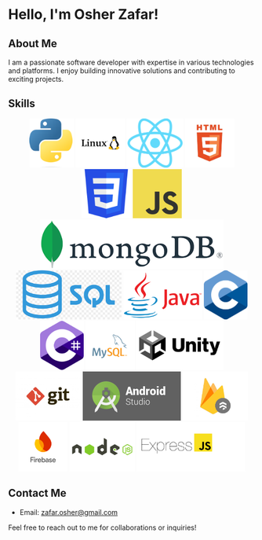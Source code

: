 # Hello, I'm Osher Zafar!

## About Me
I am a passionate software developer with expertise in various technologies and platforms. I enjoy building innovative solutions and contributing to exciting projects. 

## Skills
<p align="center">
  <img src="./logos/Python.png" alt="Python" height="100"/>
  <img src="./logos/linux1.png" alt="Linux" height="100"/>
  <img src="./logos/React.png" alt="React" height="100"/>
  <img src="./logos/HTML1.jpg" alt="HTML" height="100"/>
  <img src="./logos/CSS.png" alt="CSS" height="100"/>
  <img src="./logos/JavaScript.png" alt="JavaScript" height="100"/>
  <img src="./logos/MONGODB.png" alt="MongoDB" height="100"/>
  <img src="./logos/sql.png" alt="SQL" height="100"/>
  <img src="./logos/Java.png" alt="Java" height="100"/>
  <img src="./logos/C.png" alt="C" height="100"/>
  <img src="./logos/csharp.png" alt="C#" height="100"/>
  <img src="./logos/mysql.svg" alt="MySQL" height="100"/>
  <img src="./logos/Unity.png" alt="Unity" height="100"/>
  <img src="./logos/git.jpg" alt="Git" height="100"/>
  <img src="./logos/androidstudio1.png" alt="Android Studio" height="100"/>
  <img src="./logos/firestore.jpg" alt="Firestore" height="100"/>
  <img src="./logos/firebase.png" alt="Firebase" height="100"/>
  <img src="./logos/nodejs.jpg" alt="Node.js" height="100"/>
  <img src="./logos/express.png" alt="Express" height="100"/>
</p>

## Contact Me
- Email: [zafar.osher@gmail.com](mailto:zafar.osher@gmail.com)

Feel free to reach out to me for collaborations or inquiries!
